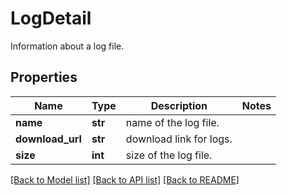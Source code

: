 # LogDetail

Information about a log file.     
## Properties
Name | Type | Description | Notes
------------ | ------------- | ------------- | -------------
**name** | **str** | name of the log file. | 
**download_url** | **str** | download link for logs. | 
**size** | **int** | size of the log file. | 

[[Back to Model list]](../README.md#documentation-for-models) [[Back to API list]](../README.md#documentation-for-api-endpoints) [[Back to README]](../README.md)


